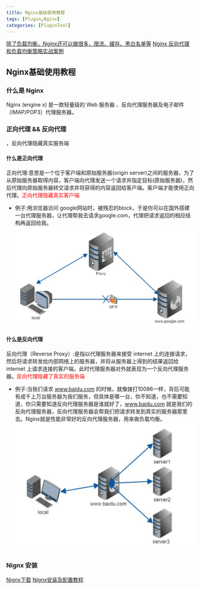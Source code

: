 ```yaml
---
title: Nginx基础使用教程
tags: [Plugin,Nginx]
categories: [PluginTool]
---
```

[除了负载均衡，Nginx还可以做很多，限流、缓存、黑白名单等](https://www.toutiao.com/i6692127248272589315)
[Nginx 反向代理和负载均衡策略实战案例](https://mp.weixin.qq.com/s/ZhNzkNC2Kxs5OnRni21Z5w)

## Nginx基础使用教程
### 什么是 Nginx
Nginx (engine x) 是一款轻量级的 Web 服务器 、反向代理服务器及电子邮件（IMAP/POP3）代理服务器。
### 正向代理 && 反向代理
，反向代理隐藏真实服务端
#### 什么是正向代理
正向代理:意思是一个位于客户端和原始服务器(origin server)之间的服务器，为了从原始服务器取得内容，客户端向代理发送一个请求并指定目标(原始服务器)，然后代理向原始服务器转交请求并将获得的内容返回给客户端。客户端才能使用正向代理。<font color ="red">正向代理隐藏真实客户端</font>
* 例子:用浏览器访问 google网站时，被残忍的block，于是你可以在国外搭建一台代理服务器，让代理帮我去请求google.com，代理把请求返回的相应结构再返回给我。
![正向代理](/devops/1.png "正向代理")

#### 什么是反向代理
反向代理（Reverse Proxy）:是指以代理服务器来接受 internet 上的连接请求，然后将请求转发给内部网络上的服务器，并将从服务器上得到的结果返回给 internet 上请求连接的客户端，此时代理服务器对外就表现为一个反向代理服务器。<font color ="red">反向代理隐藏了真实的服务端</font>
* 例子:当我们请求 www.baidu.com 的时候，就像拨打10086一样，背后可能有成千上万台服务器为我们服务，但具体是哪一台，你不知道，也不需要知道，你只需要知道反向代理服务器是谁就好了，www.baidu.com 就是我们的反向代理服务器，反向代理服务器会帮我们把请求转发到真实的服务器那里去。Nginx就是性能非常好的反向代理服务器，用来做负载均衡。
![反向代理](/devops/2.png "反向代理")

### Nignx 安装
[Nignx下载](https://nginx.org/en/download.html)
[Nignx安装及配置教程](https://www.runoob.com/linux/nginx-install-setup.html)






